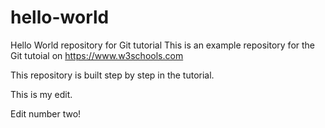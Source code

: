 # hello-world
Hello World repository for Git tutorial
This is an example repository for the Git tutoial on https://www.w3schools.com

This repository is built step by step in the tutorial.

This is my edit. 

Edit number two!
